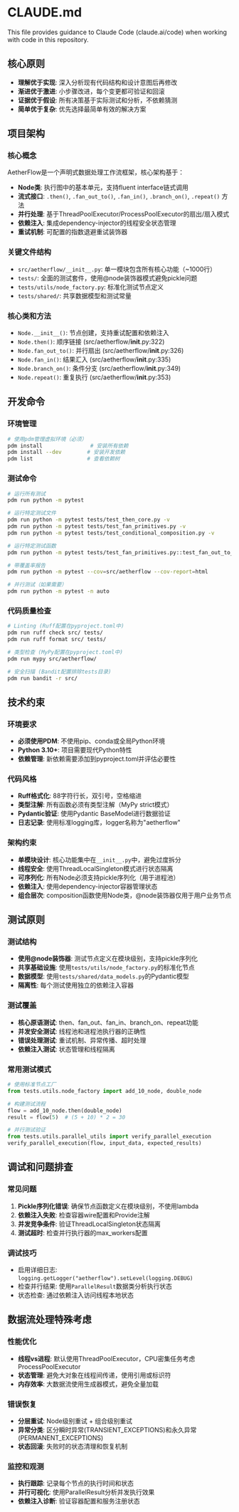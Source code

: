 # CLAUDE.md

This file provides guidance to Claude Code (claude.ai/code) when working with code in this repository.

## 核心原则

- **理解优于实现**: 深入分析现有代码结构和设计意图后再修改
- **渐进优于激进**: 小步骤改进，每个变更都可验证和回滚
- **证据优于假设**: 所有决策基于实际测试和分析，不依赖猜测
- **简单优于复杂**: 优先选择最简单有效的解决方案

## 项目架构

### 核心概念
AetherFlow是一个声明式数据处理工作流框架，核心架构基于：

- **Node类**: 执行图中的基本单元，支持fluent interface链式调用
- **流式接口**: `.then()`, `.fan_out_to()`, `.fan_in()`, `.branch_on()`, `.repeat()` 方法
- **并行处理**: 基于ThreadPoolExecutor/ProcessPoolExecutor的扇出/扇入模式
- **依赖注入**: 集成dependency-injector的线程安全状态管理
- **重试机制**: 可配置的指数退避重试装饰器

### 关键文件结构
- `src/aetherflow/__init__.py`: 单一模块包含所有核心功能（~1000行）
- `tests/`: 全面的测试套件，使用@node装饰器模式避免pickle问题
- `tests/utils/node_factory.py`: 标准化测试节点定义
- `tests/shared/`: 共享数据模型和测试常量

### 核心类和方法
- `Node.__init__()`: 节点创建，支持重试配置和依赖注入
- `Node.then()`: 顺序链接 (src/aetherflow/__init__.py:322)
- `Node.fan_out_to()`: 并行扇出 (src/aetherflow/__init__.py:326)
- `Node.fan_in()`: 结果汇入 (src/aetherflow/__init__.py:335)
- `Node.branch_on()`: 条件分支 (src/aetherflow/__init__.py:349)
- `Node.repeat()`: 重复执行 (src/aetherflow/__init__.py:353)

## 开发命令

### 环境管理
```bash
# 使用pdm管理虚拟环境（必须）
pdm install               # 安装所有依赖
pdm install --dev        # 安装开发依赖
pdm list                 # 查看依赖树
```

### 测试命令
```bash
# 运行所有测试
pdm run python -m pytest

# 运行特定测试文件
pdm run python -m pytest tests/test_then_core.py -v
pdm run python -m pytest tests/test_fan_primitives.py -v
pdm run python -m pytest tests/test_conditional_composition.py -v

# 运行特定测试函数
pdm run python -m pytest tests/test_fan_primitives.py::test_fan_out_to_executor_types -v

# 带覆盖率报告
pdm run python -m pytest --cov=src/aetherflow --cov-report=html

# 并行测试（如果需要）
pdm run python -m pytest -n auto
```

### 代码质量检查
```bash
# Linting (Ruff配置在pyproject.toml中)
pdm run ruff check src/ tests/
pdm run ruff format src/ tests/

# 类型检查 (MyPy配置在pyproject.toml中)
pdm run mypy src/aetherflow/

# 安全扫描 (Bandit配置排除tests目录)
pdm run bandit -r src/
```

## 技术约束

### 环境要求
- **必须使用PDM**: 不使用pip、conda或全局Python环境
- **Python 3.10+**: 项目需要现代Python特性
- **依赖管理**: 新依赖需要添加到pyproject.toml并评估必要性

### 代码风格
- **Ruff格式化**: 88字符行长，双引号，空格缩进
- **类型注解**: 所有函数必须有类型注解（MyPy strict模式）
- **Pydantic验证**: 使用Pydantic BaseModel进行数据验证
- **日志记录**: 使用标准logging库，logger名称为"aetherflow"

### 架构约束
- **单模块设计**: 核心功能集中在`__init__.py`中，避免过度拆分
- **线程安全**: 使用ThreadLocalSingleton模式进行状态隔离
- **可序列化**: 所有Node必须支持pickle序列化（用于进程池）
- **依赖注入**: 使用dependency-injector容器管理状态
- **组合层次**: composition函数使用Node类，@node装饰器仅用于用户业务节点

## 测试原则

### 测试结构
- **使用@node装饰器**: 测试节点定义在模块级别，支持pickle序列化
- **共享基础设施**: 使用`tests/utils/node_factory.py`的标准化节点
- **数据模型**: 使用`tests/shared/data_models.py`的Pydantic模型
- **隔离性**: 每个测试使用独立的依赖注入容器

### 测试覆盖
- **核心原语测试**: then、fan_out、fan_in、branch_on、repeat功能
- **并发安全测试**: 线程池和进程池执行器的正确性
- **错误处理测试**: 重试机制、异常传播、超时处理
- **依赖注入测试**: 状态管理和线程隔离

### 常用测试模式
```python
# 使用标准节点工厂
from tests.utils.node_factory import add_10_node, double_node

# 构建测试流程
flow = add_10_node.then(double_node)
result = flow(5)  # (5 + 10) * 2 = 30

# 并行测试验证
from tests.utils.parallel_utils import verify_parallel_execution
verify_parallel_execution(flow, input_data, expected_results)
```

## 调试和问题排查

### 常见问题
1. **Pickle序列化错误**: 确保节点函数定义在模块级别，不使用lambda
2. **依赖注入失败**: 检查容器wire配置和Provide注解
3. **并发竞争条件**: 验证ThreadLocalSingleton状态隔离
4. **测试超时**: 检查并行执行器的max_workers配置

### 调试技巧
- 启用详细日志: `logging.getLogger("aetherflow").setLevel(logging.DEBUG)`
- 检查并行结果: 使用`ParallelResult`数据类分析执行状态
- 状态检查: 通过依赖注入访问线程本地状态

## 数据流处理特殊考虑

### 性能优化
- **线程vs进程**: 默认使用ThreadPoolExecutor，CPU密集任务考虑ProcessPoolExecutor
- **状态管理**: 避免大对象在线程间传递，使用引用或标识符
- **内存效率**: 大数据流使用生成器模式，避免全量加载

### 错误恢复
- **分层重试**: Node级别重试 + 组合级别重试
- **异常分类**: 区分瞬时异常(TRANSIENT_EXCEPTIONS)和永久异常(PERMANENT_EXCEPTIONS)
- **状态回滚**: 失败时的状态清理和恢复机制

### 监控和观测
- **执行跟踪**: 记录每个节点的执行时间和状态
- **并行可视化**: 使用ParallelResult分析并发执行效果
- **依赖注入诊断**: 验证容器配置和服务注册状态
